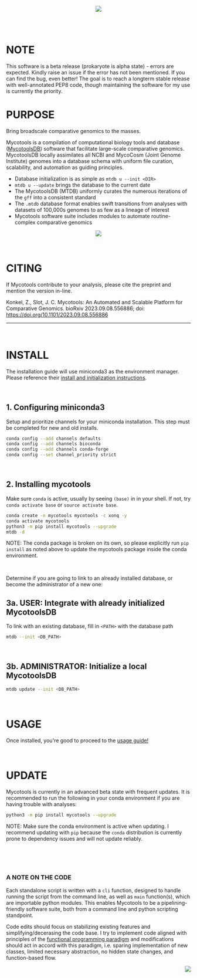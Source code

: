 <p align="center">
    <img
        src="https://gitlab.com/xonq/mycotools/-/raw/master/misc/pictogo.white.png"
    >
</p>

<br /><br />

# NOTE
This software is a beta release (prokaryote is alpha state) - errors are
expected. Kindly raise an issue if the error has not been mentioned.
If you can find the bug, even better! The goal is to reach a longterm stable
release with well-annotated PEP8 code, though maintaining the software for my 
use is currently the priority.

# PURPOSE
Bring broadscale comparative genomics to the masses. 

Mycotools is a compilation of computational biology tools and database
([MycotoolsDB](https://github.com/xonq/mycotools/blob/master/MTDB.md)) software that facilitate large-scale comparative genomics. MycotoolsDB locally assimilates all NCBI and MycoCosm (Joint Genome Institute) genomes into a database schema with uniform file curation, scalability, and automation as guiding principles. 

- Database initialization is as simple as `mtdb u --init <DIR>`
- `mtdb u --update` brings the database to the current date
- The MycotoolsDB (MTDB) uniformly curates the numerous iterations of
  the `gff` into a consistent standard
- The `.mtdb` database format enables swift transitions from analyses with datasets of 100,000s genomes to as few as a lineage of interest
- Mycotools software suite includes modules to automate routine-complex
  comparative genomics

<p align="center">
    <img
        src="https://gitlab.com/xonq/mycotools/-/raw/master/misc/mtdb.png"
    >
</p>

<br />

# CITING

If Mycotools contribute to your analysis, please cite the preprint and mention
the version in-line. 

Konkel, Z., Slot, J. C. Mycotools: An Automated and Scalable Platform for
Comparative Genomics. bioRxiv 2023.09.08.556886; doi: https://doi.org/10.1101/2023.09.08.556886

---

<br />

# INSTALL

The installation guide will use miniconda3 as the environment manager. Please
reference their [install and initialization instructions](https://docs.conda.io/projects/miniconda/en/latest/).

<br />

## 1. Configuring miniconda3
Setup and prioritize channels for your miniconda installation. This step must be
completed for new and old installs.

```bash
conda config --add channels defaults
conda config --add channels bioconda
conda config --add channels conda-forge
conda config --set channel_priority strict
```

<br />

## 2. Installing mycotools
Make sure `conda` is active, usually by seeing `(base)` in in your shell.
If not, try `conda activate base` or `source activate base`. 

```bash
conda create -n mycotools mycotools -c xonq -y
conda activate mycotools
python3 -m pip install mycotools --upgrade
mtdb -d
```

NOTE: The conda package is broken on its own, so please 
explicitly run `pip install` as noted above to update the
mycotools package inside the conda environment.

<br />

Determine if you are going to link to an already installed database, or become
the administrator of a new one:

## 3a. USER: Integrate with already initialized MycotoolsDB
To link with an existing database, fill in `<PATH>` with the database path

```bash
mtdb --init <DB_PATH>
```

<br />

## 3b. ADMINISTRATOR: Initialize a local MycotoolsDB
```bash
mtdb update --init <DB_PATH>
```

<br />

# USAGE

Once installed, you're good to proceed to the
[usage guide!](https://gitlab.com/xonq/mycotools/-/blob/master/USAGE.md)


<br />

# UPDATE
Mycotools is currently in an advanced beta state with frequent updates. It is
recommended to run the following in your conda environment if you are having
trouble with analyses:

```bash
python3 -m pip install mycotools --upgrade
```

NOTE: Make sure the conda environment is active when updating.
I recommend updating with `pip` because the `conda` distribution 
is currently prone to dependency issues and will not update reliably.


<br /><br /><br />

### A NOTE ON THE CODE
Each standalone script is written with a `cli` function, designed to
handle running the script from the command line, as well as `main` function(s),
which are importable python modules. This enables Mycotools
to be a pipelining-friendly software suite, both from a command line and
python scripting standpoint.

Code edits should focus on stabilizing existing features and simplifying/decerasing the code base.
I try to implement code aligned with principles of the [functional
programming paradigm](https://docs.python.org/3/howto/functional.html) and
modifications should act in accord with this paradigm, i.e. sparing
implementation of new classes, limited necessary abstraction, no hidden state
changes, and function-based flow.


<img align="right" src="https://gitlab.com/xonq/mycotools/-/raw/master/misc/ablogo.png">

<br /><br /><br /><br /><br /><br /><br /><br /><br /><br /><br />
